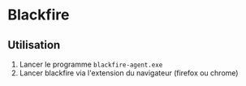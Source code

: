 # Blackfire

## Utilisation

1. Lancer le programme `blackfire-agent.exe`
2. Lancer blackfire via l'extension du navigateur (firefox ou chrome)
